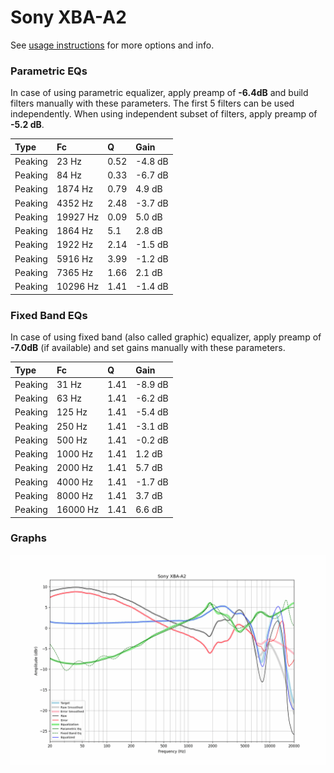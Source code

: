 # Sony XBA-A2
See [usage instructions](https://github.com/jaakkopasanen/AutoEq#usage) for more options and info.

### Parametric EQs
In case of using parametric equalizer, apply preamp of **-6.4dB** and build filters manually
with these parameters. The first 5 filters can be used independently.
When using independent subset of filters, apply preamp of **-5.2 dB**.

| Type    | Fc       |    Q | Gain    |
|:--------|:---------|:-----|:--------|
| Peaking | 23 Hz    | 0.52 | -4.8 dB |
| Peaking | 84 Hz    | 0.33 | -6.7 dB |
| Peaking | 1874 Hz  | 0.79 | 4.9 dB  |
| Peaking | 4352 Hz  | 2.48 | -3.7 dB |
| Peaking | 19927 Hz | 0.09 | 5.0 dB  |
| Peaking | 1864 Hz  | 5.1  | 2.8 dB  |
| Peaking | 1922 Hz  | 2.14 | -1.5 dB |
| Peaking | 5916 Hz  | 3.99 | -1.2 dB |
| Peaking | 7365 Hz  | 1.66 | 2.1 dB  |
| Peaking | 10296 Hz | 1.41 | -1.4 dB |

### Fixed Band EQs
In case of using fixed band (also called graphic) equalizer, apply preamp of **-7.0dB**
(if available) and set gains manually with these parameters.

| Type    | Fc       |    Q | Gain    |
|:--------|:---------|:-----|:--------|
| Peaking | 31 Hz    | 1.41 | -8.9 dB |
| Peaking | 63 Hz    | 1.41 | -6.2 dB |
| Peaking | 125 Hz   | 1.41 | -5.4 dB |
| Peaking | 250 Hz   | 1.41 | -3.1 dB |
| Peaking | 500 Hz   | 1.41 | -0.2 dB |
| Peaking | 1000 Hz  | 1.41 | 1.2 dB  |
| Peaking | 2000 Hz  | 1.41 | 5.7 dB  |
| Peaking | 4000 Hz  | 1.41 | -1.7 dB |
| Peaking | 8000 Hz  | 1.41 | 3.7 dB  |
| Peaking | 16000 Hz | 1.41 | 6.6 dB  |

### Graphs
![](./Sony%20XBA-A2.png)